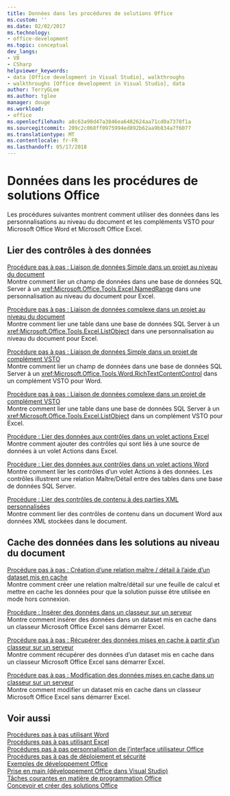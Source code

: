 ```yaml
---
title: Données dans les procédures de solutions Office
ms.custom: ''
ms.date: 02/02/2017
ms.technology:
- office-development
ms.topic: conceptual
dev_langs:
- VB
- CSharp
helpviewer_keywords:
- data [Office development in Visual Studio], walkthroughs
- walkthroughs [Office development in Visual Studio], data
author: TerryGLee
ms.author: tglee
manager: douge
ms.workload:
- office
ms.openlocfilehash: a8c63a98d47a3846ea6482624aa71cd0a7378f1a
ms.sourcegitcommit: 209c2c068ff0975994ed892b62aa9b834a7f6077
ms.translationtype: MT
ms.contentlocale: fr-FR
ms.lasthandoff: 05/17/2018
---
```

# <a name="data-in-office-solutions-walkthroughs"></a>Données dans les procédures de solutions Office
  Les procédures suivantes montrent comment utiliser des données dans les personnalisations au niveau du document et les compléments VSTO pour Microsoft Office Word et Microsoft Office Excel.  
  
## <a name="bind-controls-to-data"></a>Lier des contrôles à des données  
 [Procédure pas à pas : Liaison de données Simple dans un projet au niveau du document](../vsto/walkthrough-simple-data-binding-in-a-document-level-project.md)  
 Montre comment lier un champ de données dans une base de données SQL Server à un <xref:Microsoft.Office.Tools.Excel.NamedRange> dans une personnalisation au niveau du document pour Excel.  
  
 [Procédure pas à pas : Liaison de données complexe dans un projet au niveau du document](../vsto/walkthrough-complex-data-binding-in-a-document-level-project.md)  
 Montre comment lier une table dans une base de données SQL Server à un <xref:Microsoft.Office.Tools.Excel.ListObject> dans une personnalisation au niveau du document pour Excel.  
  
 [Procédure pas à pas : Liaison de données Simple dans un projet de complément VSTO](../vsto/walkthrough-simple-data-binding-in-vsto-add-in-project.md)  
 Montre comment lier un champ de données dans une base de données SQL Server à un <xref:Microsoft.Office.Tools.Word.RichTextContentControl> dans un complément VSTO pour Word.  
  
 [Procédure pas à pas : Liaison de données complexe dans un projet de complément VSTO](../vsto/walkthrough-complex-data-binding-in-vsto-add-in-project.md)  
 Montre comment lier une table dans une base de données SQL Server à un <xref:Microsoft.Office.Tools.Excel.ListObject> dans un complément VSTO pour Excel.  
  
 [Procédure : Lier des données aux contrôles dans un volet actions Excel](../vsto/walkthrough-binding-data-to-controls-on-an-excel-actions-pane.md)  
 Montre comment ajouter des contrôles qui sont liés à une source de données à un volet Actions dans Excel.  
  
 [Procédure : Lier des données aux contrôles dans un volet actions Word](../vsto/walkthrough-binding-data-to-controls-on-a-word-actions-pane.md)  
 Montre comment lier les contrôles d’un volet Actions à des données. Les contrôles illustrent une relation Maître/Détail entre des tables dans une base de données SQL Server.  
  
 [Procédure : Lier des contrôles de contenu à des parties XML personnalisées](../vsto/walkthrough-binding-content-controls-to-custom-xml-parts.md)  
 Montre comment lier des contrôles de contenu dans un document Word aux données XML stockées dans le document.  
  
## <a name="cache-data-in-document-level-solutions"></a>Cache des données dans les solutions au niveau du document  
 [Procédure pas à pas : Création d’une relation maître / détail à l’aide d’un dataset mis en cache](../vsto/walkthrough-creating-a-master-detail-relation-using-a-cached-dataset.md)  
 Montre comment créer une relation maître/détail sur une feuille de calcul et mettre en cache les données pour que la solution puisse être utilisée en mode hors connexion.  
  
 [Procédure : Insérer des données dans un classeur sur un serveur](../vsto/walkthrough-inserting-data-into-a-workbook-on-a-server.md)  
 Montre comment insérer des données dans un dataset mis en cache dans un classeur Microsoft Office Excel sans démarrer Excel.  
  
 [Procédure pas à pas : Récupérer des données mises en cache à partir d’un classeur sur un serveur](../vsto/walkthrough-retrieving-cached-data-from-a-workbook-on-a-server.md)  
 Montre comment récupérer des données d’un dataset mis en cache dans un classeur Microsoft Office Excel sans démarrer Excel.  
  
 [Procédure pas à pas : Modification des données mises en cache dans un classeur sur un serveur](../vsto/walkthrough-changing-cached-data-in-a-workbook-on-a-server.md)  
 Montre comment modifier un dataset mis en cache dans un classeur Microsoft Office Excel sans démarrer Excel.  
  
## <a name="see-also"></a>Voir aussi  
 [Procédures pas à pas utilisant Word](../vsto/walkthroughs-using-word.md)   
 [Procédures pas à pas utilisant Excel](../vsto/walkthroughs-using-excel.md)   
 [Procédures pas à pas personnalisation de l’interface utilisateur Office](../vsto/office-ui-customization-walkthroughs.md)   
 [Procédures pas à pas de déploiement et sécurité](../vsto/security-and-deployment-walkthroughs.md)   
 [Exemples de développement Office](../vsto/office-development-samples.md)   
 [Prise en main &#40;développement Office dans Visual Studio&#41;](../vsto/getting-started-office-development-in-visual-studio.md)   
 [Tâches courantes en matière de programmation Office](../vsto/common-tasks-in-office-programming.md)   
 [Concevoir et créer des solutions Office](../vsto/designing-and-creating-office-solutions.md)  
  
  